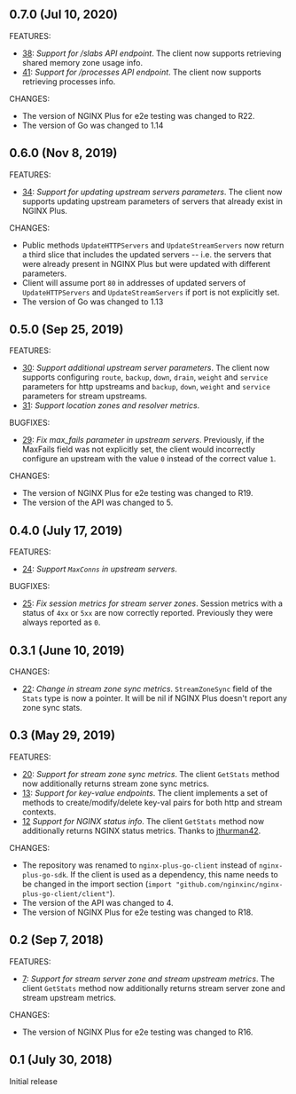 ## 0.7.0 (Jul 10, 2020)
FEATURES:
* [38](https://github.com/nginxinc/nginx-plus-go-client/pull/38): *Support for /slabs API endpoint*. The client now supports retrieving shared memory zone usage info.
* [41](https://github.com/nginxinc/nginx-plus-go-client/pull/41): *Support for /processes API endpoint*. The client now supports retrieving processes info.

CHANGES:
* The version of NGINX Plus for e2e testing was changed to R22.
* The version of Go was changed to 1.14

## 0.6.0 (Nov 8, 2019)
FEATURES:
* [34](https://github.com/nginxinc/nginx-plus-go-client/pull/34): *Support for updating upstream servers parameters*. The client now supports updating upstream parameters of servers that already exist in NGINX Plus.

CHANGES:
* Public methods `UpdateHTTPServers` and `UpdateStreamServers` now return a third slice that includes the updated servers -- i.e. the servers that were already present in NGINX Plus but were updated with different parameters.
* Client will assume port `80` in addresses of updated servers of `UpdateHTTPServers` and `UpdateStreamServers` if port is not explicitly set.
* The version of Go was changed to 1.13

## 0.5.0 (Sep 25, 2019)
FEATURES:
* [30](https://github.com/nginxinc/nginx-plus-go-client/pull/30): *Support additional upstream server parameters*.
The client now supports configuring `route`, `backup`, `down`, `drain`,  `weight` and `service` parameters for http upstreams and  `backup`, `down`,  `weight` and  `service` parameters for stream upstreams.
* [31](https://github.com/nginxinc/nginx-plus-go-client/pull/31): *Support location zones and resolver metrics*.

BUGFIXES:
* [29](https://github.com/nginxinc/nginx-plus-go-client/pull/29): *Fix max_fails parameter in upstream servers*. Previously, if the MaxFails field was not explicitly set, the client would incorrectly configure an upstream with the value `0` instead of the correct value `1`.

CHANGES:
* The version of NGINX Plus for e2e testing was changed to R19.
* The version of the API was changed to 5.

## 0.4.0 (July 17, 2019)
FEATURES:
* [24](https://github.com/nginxinc/nginx-plus-go-client/pull/24): *Support `MaxConns` in upstream servers*.

BUGFIXES:
* [25](https://github.com/nginxinc/nginx-plus-go-client/pull/25): *Fix session metrics for stream server zones*. Session metrics with a status of `4xx` or `5xx` are now correctly reported. Previously they were always reported as `0`.

## 0.3.1 (June 10, 2019)
CHANGES:
* [22](https://github.com/nginxinc/nginx-plus-go-client/pull/22): *Change in stream zone sync metrics*. `StreamZoneSync` field of the `Stats` type is now a pointer. It will be nil if NGINX Plus doesn't report any zone sync stats.

## 0.3 (May 29, 2019)
FEATURES:
* [20](https://github.com/nginxinc/nginx-plus-go-client/pull/20): *Support for stream zone sync metrics*. The client `GetStats` method now additionally returns stream zone sync metrics. 
* [13](https://github.com/nginxinc/nginx-plus-go-client/pull/13): *Support for key-value endpoints*. The client implements a set of methods to create/modify/delete key-val pairs for both http and stream contexts.
* [12](https://github.com/nginxinc/nginx-plus-go-client/pull/12) *Support for NGINX status info*. The client `GetStats` method now additionally returns NGINX status metrics. Thanks to [jthurman42](https://github.com/jthurman42).

CHANGES:
* The repository was renamed to `nginx-plus-go-client` instead of `nginx-plus-go-sdk`. If the client is used as a dependency, this name needs to be changed in the import section (`import "github.com/nginxinc/nginx-plus-go-client/client"`).
* The version of the API was changed to 4.
* The version of NGINX Plus for e2e testing was changed to R18.

## 0.2 (Sep 7, 2018)

FEATURES:
* [7](https://github.com/nginxinc/nginx-plus-go-sdk/pull/7): *Support for stream server zone and stream upstream metrics*. The client `GetStats` method now additionally returns stream server zone and stream upstream metrics.

CHANGES:
* The version of NGINX Plus for e2e testing was changed to R16.

## 0.1 (July 30, 2018)
Initial release
